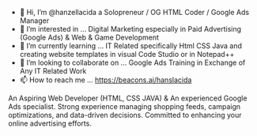 - 👋 Hi, I’m @hanzellacida a Solopreneur / OG HTML Coder / Google Ads Manager
- 👀 I’m interested in ... Digital Marketing especially in Paid Advertising (Google Ads) & Web & Game Development 
- 🌱 I’m currently learning ... IT Related specifically Html CSS Java and creating website templates in visual Code Studio or in Notepad++
- 💞️ I’m looking to collaborate on ... Google Ads Training in Exchange of Any IT Related Work
- 📫 How to reach me ... https://beacons.ai/hanslacida

An Aspiring Web Developer (HTML, CSS JAVA) & An experienced Google Ads specialist. Strong experience managing shopping feeds, campaign optimizations, and data-driven decisions. Committed to enhancing your online advertising efforts.
